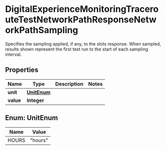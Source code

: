 

# DigitalExperienceMonitoringTracerouteTestNetworkPathResponseNetworkPathSampling

Specifies the sampling applied, if any, to the slots response. When sampled, results shown represent the first test run to the start of each sampling interval.

## Properties

| Name | Type | Description | Notes |
|------------ | ------------- | ------------- | -------------|
|**unit** | [**UnitEnum**](#UnitEnum) |  |  |
|**value** | **Integer** |  |  |



## Enum: UnitEnum

| Name | Value |
|---- | -----|
| HOURS | &quot;hours&quot; |



